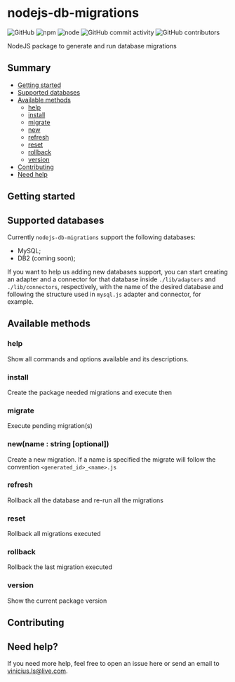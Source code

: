 # nodejs-db-migrations
![GitHub](https://img.shields.io/github/license/viniciusls/nodejs-db-migrations.svg)
![npm](https://img.shields.io/npm/v/nodejs-db-migrations.svg)
![node](https://img.shields.io/node/v/nodejs-db-migrations.svg)
![GitHub commit activity](https://img.shields.io/github/commit-activity/w/viniciusls/nodejs-db-migrations.svg)
![GitHub contributors](https://img.shields.io/github/contributors/viniciusls/nodejs-db-migrations.svg)

NodeJS package to generate and run database migrations

## Summary
- [Getting started](https://github.com/viniciusls/nodejs-db-migrations#getting-started)
- [Supported databases](https://github.com/viniciusls/nodejs-db-migrations#supported-databases)
- [Available methods](https://github.com/viniciusls/nodejs-db-migrations#available-methods)
  - [help](https://github.com/viniciusls/nodejs-db-migrations#help)
  - [install](https://github.com/viniciusls/nodejs-db-migrations#install)
  - [migrate](https://github.com/viniciusls/nodejs-db-migrations#migrate)
  - [new](https://github.com/viniciusls/nodejs-db-migrations#new)
  - [refresh](https://github.com/viniciusls/nodejs-db-migrations#refresh)
  - [reset](https://github.com/viniciusls/nodejs-db-migrations#reset)
  - [rollback](https://github.com/viniciusls/nodejs-db-migrations#rollback)
  - [version](https://github.com/viniciusls/nodejs-db-migrations#version)
- [Contributing](https://github.com/viniciusls/nodejs-db-migrations#contributing)
- [Need help](https://github.com/viniciusls/nodejs-db-migrations#need-help)

## Getting started

## Supported databases

Currently `nodejs-db-migrations` support the following databases:

- MySQL;
- DB2 (coming soon);

If you want to help us adding new databases support, you can start creating an adapter and a connector for that database inside `./lib/adapters` and `./lib/connectors`, respectively, with the name of the desired database and following the structure used in `mysql.js` adapter and connector, for example.

## Available methods

### help

Show all commands and options available and its descriptions.

### install

Create the package needed migrations and execute then

### migrate

Execute pending migration(s)

### new(name : string [optional])

Create a new migration. If a name is specified the migrate will follow the convention `<generated_id>_<name>.js`

### refresh

Rollback all the database and re-run all the migrations

### reset

Rollback all migrations executed

### rollback

Rollback the last migration executed

### version

Show the current package version

## Contributing

## Need help?
If you need more help, feel free to open an issue here or send an email to [vinicius.ls@live.com](mailto:vinicius.ls@live.com).
